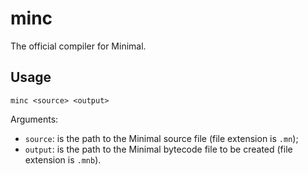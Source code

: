 # minc

The official compiler for Minimal.

## Usage

```
minc <source> <output>
```

Arguments:

- `source`: is the path to the Minimal source file (file extension is `.mn`);
- `output`: is the path to the Minimal bytecode file to be created (file extension is `.mnb`).

